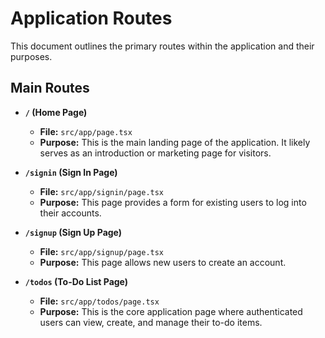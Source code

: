 # Application Routes

This document outlines the primary routes within the application and their purposes.

## Main Routes

- **`/` (Home Page)**
  - **File:** `src/app/page.tsx`
  - **Purpose:** This is the main landing page of the application. It likely serves as an introduction or marketing page for visitors.

- **`/signin` (Sign In Page)**
  - **File:** `src/app/signin/page.tsx`
  - **Purpose:** This page provides a form for existing users to log into their accounts.

- **`/signup` (Sign Up Page)**
  - **File:** `src/app/signup/page.tsx`
  - **Purpose:** This page allows new users to create an account.

- **`/todos` (To-Do List Page)**
  - **File:** `src/app/todos/page.tsx`
  - **Purpose:** This is the core application page where authenticated users can view, create, and manage their to-do items.
